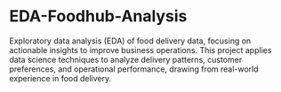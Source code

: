 # EDA-Foodhub-Analysis
Exploratory data analysis (EDA) of food delivery data, focusing on actionable insights to improve business operations. This project applies data science techniques to analyze delivery patterns, customer preferences, and operational performance, drawing from real-world experience in food delivery.
